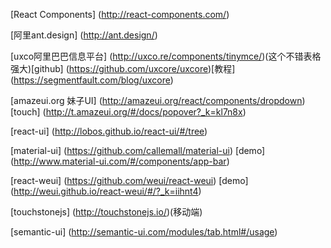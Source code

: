 [React Components]
(http://react-components.com/)

[阿里ant.design]
(http://ant.design/)

[uxco阿里巴巴信息平台]
(http://uxco.re/components/tinymce/)(这个不错表格强大)[github]
(https://github.com/uxcore/uxcore)[教程]
(https://segmentfault.com/blog/uxcore)

[amazeui.org 妹子UI]
(http://amazeui.org/react/components/dropdown)  [touch]
(http://t.amazeui.org/#/docs/popover?_k=kl7n8x)

[react-ui]
(http://lobos.github.io/react-ui/#/tree)

[material-ui]
(https://github.com/callemall/material-ui) [demo]
(http://www.material-ui.com/#/components/app-bar)

[react-weui]
(https://github.com/weui/react-weui) [demo]
(http://weui.github.io/react-weui/#/?_k=iihnt4)

[touchstonejs]
(http://touchstonejs.io/)(移动端)

[semantic-ui]
(http://semantic-ui.com/modules/tab.html#/usage)



